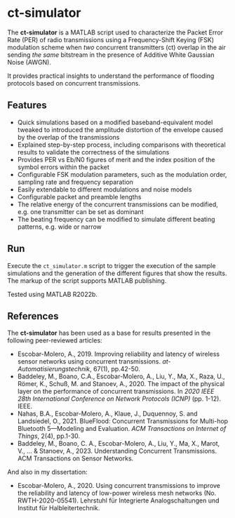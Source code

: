 # ct-simulator

The **ct-simulator** is a MATLAB script used to characterize the Packet Error Rate (PER) of radio transmissions using a Frequency-Shift Keying (FSK) modulation scheme when *two* concurrent transmitters (ct) overlap in the air sending *the same* bitstream in the presence of Additive White Gaussian Noise (AWGN). 

It provides practical insights to understand the performance of flooding protocols based on concurrent transmissions.


## Features

- Quick simulations based on a modified baseband-equivalent model tweaked to introduced the amplitude distortion of the envelope caused by the overlap of the transmissions
- Explained step-by-step process, including comparisons with theoretical results to validate the correctness of the simulations
- Provides PER vs Eb/N0 figures of merit and the index position of the symbol errors within the packet
- Configurable FSK modulation parameters, such as the modulation order, sampling rate and frequency separation
- Easily extendable to different modulations and noise models
- Configurable packet and preamble lengths
- The relative energy of the concurrent transmissions can be modified, e.g. one transmitter can be set as dominant
- The beating frequency can be modified to simulate different beating patterns, e.g. wide or narrow


## Run

Execute the `ct_simulator.m` script to trigger the execution of the sample simulations and the generation of the different figures that show the results. The markup of the script supports MATLAB publishing.

Tested using MATLAB R2022b.


## References

The **ct-simulator** has been used as a base for results presented in the following peer-reviewed articles:

- Escobar-Molero, A., 2019. Improving reliability and latency of wireless sensor networks using concurrent transmissions. *at-Automatisierungstechnik*, 67(1), pp.42-50.
- Baddeley, M., Boano, C.A., Escobar-Molero, A., Liu, Y., Ma, X., Raza, U., Römer, K., Schuß, M. and Stanoev, A., 2020. The impact of the physical layer on the performance of concurrent transmissions. In *2020 IEEE 28th International Conference on Network Protocols (ICNP)* (pp. 1-12). IEEE.
- Nahas, B.A., Escobar-Molero, A., Klaue, J., Duquennoy, S. and Landsiedel, O., 2021. BlueFlood: Concurrent Transmissions for Multi-hop Bluetooth 5—Modeling and Evaluation. *ACM Transactions on Internet of Things*, 2(4), pp.1-30.
- Baddeley, M., Boano, C. A., Escobar-Molero, A., Liu, Y., Ma, X., Marot, V., ... & Stanoev, A., 2023. Understanding Concurrent Transmissions. ACM Transactions on Sensor Networks.

And also in my dissertation:

- Escobar-Molero, A., 2020. Using concurrent transmissions to improve the reliability and latency of low-power wireless mesh networks (No. RWTH-2020-05541). Lehrstuhl für Integrierte Analogschaltungen und Institut für Halbleitertechnik.
